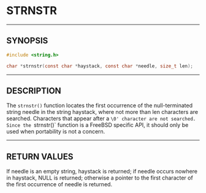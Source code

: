 # STRNSTR

---

## SYNOPSIS

```c
#include <string.h>

char *strnstr(const char *haystack, const char *needle, size_t len);
```

---

## DESCRIPTION

The `strnstr()` function locates the first occurrence of the null-terminated string needle in the string haystack, where not more than len characters are searched.  Characters that appear after a `\0' character are not searched.  Since the `strnstr()` function is a FreeBSD specific API, it should only be used when portability is not a concern.

---

## RETURN VALUES

If needle is an empty string, haystack is returned; if needle occurs nowhere in haystack, NULL is
returned; otherwise a pointer to the first character of the first occurrence of needle is returned.